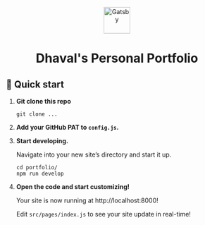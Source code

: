 <p align="center">
  
  <img alt="Gatsby" src="https://www.gatsbyjs.com/Gatsby-Monogram.svg" width="60" />
  
</p>
<h1 align="center">
  Dhaval's Personal Portfolio
</h1>

## 🚀 Quick start

1.  **Git clone this repo**

    ```shell
    git clone ...
    ```

1.  **Add your GitHub PAT to `config.js`.**

1.  **Start developing.**

    Navigate into your new site’s directory and start it up.

    ```shell
    cd portfolio/
    npm run develop
    ```

1.  **Open the code and start customizing!**

    Your site is now running at http://localhost:8000!

    Edit `src/pages/index.js` to see your site update in real-time!
